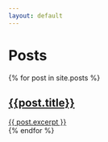 ```yaml
---
layout: default
---
```


<h1>Posts</h1>
<div style="position: relative;">
{% for post in site.posts %}
    <div class="cell">
        <a href="{{ post.url | absolute_url }}">
            <h2>{{post.title}}</h2>
            {{ post.excerpt }}
        </a>
    </div>
{% endfor %}
</div>
